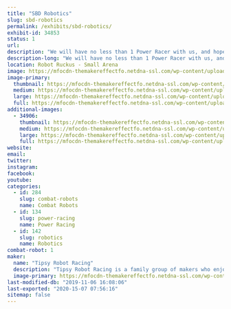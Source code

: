 ```yaml
---
title: "SBD Robotics"
slug: sbd-robotics
permalink: /exhibits/sbd-robotics/
exhibit-id: 34853
status: 1
url: 
description: "We will have no less than 1 Power Racer with us, and hopefully a 220 lb robot."
description-long: "We will have no less than 1 Power Racer with us, and will also have several ant weight combat robots of which most will be for static display.  We will also be bringing some of the tools used for designing and building our projects which again will mostly be for static display."
location: Robot Ruckus - Small Arena
image: https://mfocdn-themakereffectfo.netdna-ssl.com/wp-content/uploads/2018/10/42776282_10156335736427550_4183082367147048960_o-1024x768.jpg
image-primary:
  thumbnail: https://mfocdn-themakereffectfo.netdna-ssl.com/wp-content/uploads/2018/10/42776282_10156335736427550_4183082367147048960_o-150x150.jpg
  medium: https://mfocdn-themakereffectfo.netdna-ssl.com/wp-content/uploads/2018/10/42776282_10156335736427550_4183082367147048960_o-300x225.jpg
  large: https://mfocdn-themakereffectfo.netdna-ssl.com/wp-content/uploads/2018/10/42776282_10156335736427550_4183082367147048960_o-1024x768.jpg
  full: https://mfocdn-themakereffectfo.netdna-ssl.com/wp-content/uploads/2018/10/42776282_10156335736427550_4183082367147048960_o.jpg
additional-images:
  - 34906:
    thumbnail: https://mfocdn-themakereffectfo.netdna-ssl.com/wp-content/uploads/2019/07/IMG_3639-150x150.jpg
    medium: https://mfocdn-themakereffectfo.netdna-ssl.com/wp-content/uploads/2019/07/IMG_3639-225x300.jpg
    large: https://mfocdn-themakereffectfo.netdna-ssl.com/wp-content/uploads/2019/07/IMG_3639-768x1024.jpg
    full: https://mfocdn-themakereffectfo.netdna-ssl.com/wp-content/uploads/2019/07/IMG_3639.jpg
website: 
email: 
twitter: 
instagram: 
facebook: 
youtube: 
categories:
  - id: 284
    slug: combat-robots
    name: Combat Robots
  - id: 134
    slug: power-racing
    name: Power Racing
  - id: 142
    slug: robotics
    name: Robotics
combat-robot: 1
maker:
  name: "Tipsy Robot Racing"
  description: "Tipsy Robot Racing is a family group of makers who enjoy building and competing in combat robotics and Power Racing Series.  We enjoy designing and fabricating parts in our garage based maker space."
  image-primary: https://mfocdn-themakereffectfo.netdna-ssl.com/wp-content/uploads/2019/07/IMG_3638-300x225.jpg
last-modified-db: "2019-11-06 16:08:06"
last-exported: "2020-15-07 07:56:16"
sitemap: false
---
```

